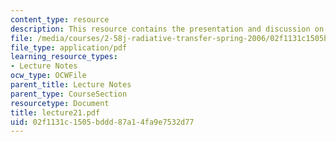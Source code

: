 ```yaml
---
content_type: resource
description: This resource contains the presentation and discussion on global warming.
file: /media/courses/2-58j-radiative-transfer-spring-2006/02f1131c1505bddd87a14fa9e7532d77_lecture21.pdf
file_type: application/pdf
learning_resource_types:
- Lecture Notes
ocw_type: OCWFile
parent_title: Lecture Notes
parent_type: CourseSection
resourcetype: Document
title: lecture21.pdf
uid: 02f1131c-1505-bddd-87a1-4fa9e7532d77
---
```

